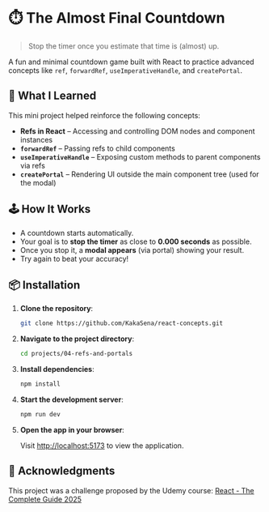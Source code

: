 # ⏱️ The Almost Final Countdown

> Stop the timer once you estimate that time is (almost) up.

A fun and minimal countdown game built with React to practice advanced concepts like `ref`, `forwardRef`, `useImperativeHandle`, and `createPortal`.

## 🧠 What I Learned

This mini project helped reinforce the following concepts:

- **Refs in React** – Accessing and controlling DOM nodes and component instances
- **`forwardRef`** – Passing refs to child components
- **`useImperativeHandle`** – Exposing custom methods to parent components via refs
- **`createPortal`** – Rendering UI outside the main component tree (used for the modal)

## 🕹️ How It Works

- A countdown starts automatically.
- Your goal is to **stop the timer** as close to **0.000 seconds** as possible.
- Once you stop it, a **modal appears** (via portal) showing your result.
- Try again to beat your accuracy!

## 📦 Installation

1. **Clone the repository**:

   ```bash
   git clone https://github.com/KakaSena/react-concepts.git
   ```

2. **Navigate to the project directory**:

   ```bash
   cd projects/04-refs-and-portals
   ```

3. **Install dependencies**:

   ```bash
   npm install
   ```

4. **Start the development server**:

   ```bash
   npm run dev
   ```

5. **Open the app in your browser**:

   Visit [http://localhost:5173](http://localhost:5173) to view the application.

## 🙏 Acknowledgments

This project was a challenge proposed by the Udemy course:
[React - The Complete Guide 2025](https://www.udemy.com/course/react-the-complete-guide-incl-redux)

